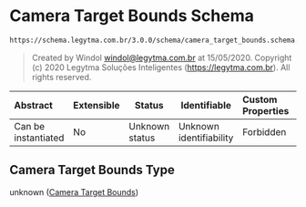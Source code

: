 # Camera Target Bounds Schema

```txt
https://schema.legytma.com.br/3.0.0/schema/camera_target_bounds.schema.json
```




> Created by Windol [windol@legytma.com.br](mailto:windol@legytma.com.br) at 15/05/2020.
> Copyright (c) 2020 Legytma Soluções Inteligentes (<https://legytma.com.br>). All rights reserved.
>

| Abstract            | Extensible | Status         | Identifiable            | Custom Properties | Additional Properties | Access Restrictions | Defined In                                                                                            |
| :------------------ | ---------- | -------------- | ----------------------- | :---------------- | --------------------- | ------------------- | ----------------------------------------------------------------------------------------------------- |
| Can be instantiated | No         | Unknown status | Unknown identifiability | Forbidden         | Allowed               | none                | [camera_target_bounds.schema.json](../schema/camera_target_bounds.schema.json) |

## Camera Target Bounds Type

unknown ([Camera Target Bounds](camera_target_bounds.md))

